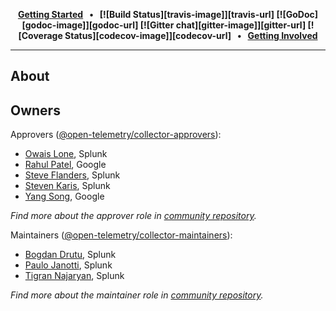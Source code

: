 <p align="center">
  <strong>
    <a href="https://opentelemetry.io/docs/collector/getting-started/">Getting Started<a/>
    &nbsp;&nbsp;&bull;&nbsp;&nbsp;
    [![Build Status][travis-image]][travis-url]
    [![GoDoc][godoc-image]][godoc-url]
    [![Gitter chat][gitter-image]][gitter-url]
    [![Coverage Status][codecov-image]][codecov-url]
    &nbsp;&nbsp;&bull;&nbsp;&nbsp;
    <a href="https://github.com/open-telemetry/community#agentcollector">Getting Involved<a/>
  </strong>
</p>

---

## About



## Owners

Approvers ([@open-telemetry/collector-approvers](https://github.com/orgs/open-telemetry/teams/collector-approvers)):

- [Owais Lone](https://github.com/owais), Splunk
- [Rahul Patel](https://github.com/rghetia), Google
- [Steve Flanders](https://github.com/flands), Splunk
- [Steven Karis](https://github.com/sjkaris), Splunk
- [Yang Song](https://github.com/songy23), Google

*Find more about the approver role in [community repository](https://github.com/open-telemetry/community/blob/master/community-membership.md#approver).*

Maintainers ([@open-telemetry/collector-maintainers](https://github.com/orgs/open-telemetry/teams/collector-maintainers)):

- [Bogdan Drutu](https://github.com/BogdanDrutu), Splunk
- [Paulo Janotti](https://github.com/pjanotti), Splunk
- [Tigran Najaryan](https://github.com/tigrannajaryan), Splunk

*Find more about the maintainer role in [community repository](https://github.com/open-telemetry/community/blob/master/community-membership.md#maintainer).*

[travis-image]: https://travis-ci.org/open-telemetry/opentelemetry-collector.svg?branch=master
[travis-url]: https://travis-ci.org/open-telemetry/opentelemetry-collector
[godoc-image]: https://godoc.org/github.com/open-telemetry/opentelemetry-collector?status.svg
[godoc-url]: https://godoc.org/github.com/open-telemetry/opentelemetry-collector
[gitter-image]: https://badges.gitter.im/open-telemetry/opentelemetry-collector.svg
[gitter-url]: https://gitter.im/open-telemetry/opentelemetry-collector?utm_source=badge&utm_medium=badge&utm_campaign=pr-badge&utm_content=badge
[codecov-image]: https://codecov.io/gh/open-telemetry/opentelemetry-collector/branch/master/graph/badge.svg
[codecov-url]: https://codecov.io/gh/open-telemetry/opentelemetry-collector/branch/master/
